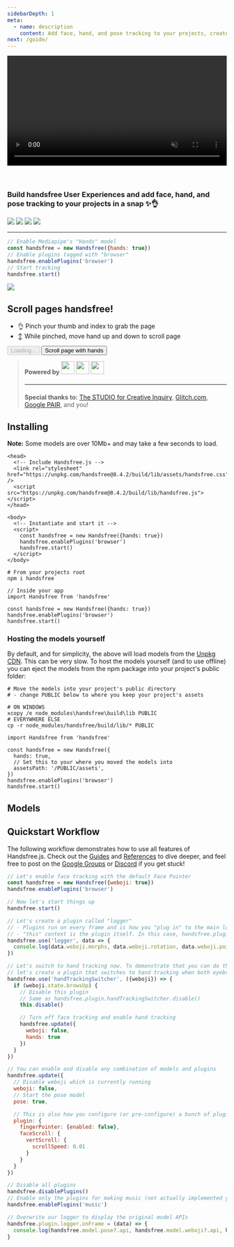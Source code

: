 ```yaml
---
sidebarDepth: 1
meta:
  - name: description
    content: Add face, hand, and pose tracking to your projects, create handsfree user experiences, and tap into our growing library of plugins and integrations ✨👌
next: /guide/
---
```


<div id="hero-video" style="position: relative">
  <h1 class="mb-0"><img alt="Handsfree.js" title="Handsfree.js" src="/branding/handsfree.png"></h1>
  <video muted loop autoplay src="/model-wall.mp4" style="width: 100%"></video>
</div>

<h3 style="padding-top: 2em">Build handsfree User Experiences and add face, hand, and pose tracking to your projects in a snap ✨👌</h3>
<p class="verticle-middle-children space-children text-center">
  <a href="https://github.com/midiblocks/handsfree"><img src="https://img.shields.io/github/stars/midiblocks/handsfree?style=social"></a>
  <a href="https://github.com/midiblocks/handsfree"><img src="https://img.shields.io/github/last-commit/handsfreejs/handsfree.svg"></a>
  <a href="https://github.com/midiblocks/handsfree"><img src="https://img.shields.io/github/tag/handsfreejs/handsfree.svg"></a>
  <a href="https://github.com/midiblocks/handsfree"><img src="https://img.shields.io/github/repo-size/handsfreejs/handsfree.svg"></a>
</p>

---

```js
// Enable Mediapipe's "Hands" model
const handsfree = new Handsfree({hands: true})
// Enable plugins tagged with "browser"
handsfree.enablePlugins('browser')
// Start tracking
handsfree.start()
```
<Window title="Demo: Scroll pages handsfree">
  <div class="row">
    <div class="col-6"><img src="https://media4.giphy.com/media/tQ1vFtoMWWpgdCoJJj/giphy.gif"></div>
    <div class="col-6">
      <h2>Scroll pages handsfree!</h2>
      <ul>
        <li>👌 Pinch your thumb and index to grab the page</li>
        <li>↕ While pinched, move hand up and down to scroll page</li>
      </ul>
      <HandsfreeToggle class="full-width handsfree-hide-when-started-without-hands" text-off="Scroll page with hands" text-on="Stop Hands" :opts="demoOpts" />
      <button class="handsfree-show-when-started-without-hands handsfree-show-when-loading" disabled><Fa-Spinner spin /> Loading...</button>
      <button class="handsfree-show-when-started-without-hands handsfree-hide-when-loading" @click="startDemo"><Fa-Video /> Scroll page with hands</button>
    </div>
  </div>
</Window>

<blockquote>
  <div class="verticle-middle-children space-children text-center">
    <strong>Powered by</strong>
    <a href="https://www.tensorflow.org/js/"><img src='/branding/tensorflow.png' height=30></a>
    <a href="https://mediapipe.dev/"><img src='/branding/mediapipe.png' height=30></a>
    <a href="https://github.com/jeeliz/jeelizWeboji"><img src='/branding/jeeliz.png' height=30></a>
  </div>
  <hr style="margin: 20px auto">
  <div class="text-center">
    <strong>Special thanks to:</strong> <a href="https://studioforcreativeinquiry.org/">The STUDIO for Creative Inquiry</a>, <a href="https://glitch.com">Glitch.com</a>, <a href="https://research.google/teams/brain/pair/">Google PAIR</a>, and you!
  </div>
</blockquote>

## Installing
<TabPanel :tabs="tabs.installing">
<div data-panel="CDN">
<p><strong>Note:</strong> Some models are over 10Mb+ and may take a few seconds to load.</p>
<div class="language-html extra-class"><pre class="language-html"><code><span class="token tag"><span class="token tag"><span class="token punctuation">&lt;</span>head</span><span class="token punctuation">&gt;</span></span>
  <span class="token comment">&lt;!-- Include Handsfree.js --&gt;</span>
  <span class="token tag"><span class="token tag"><span class="token punctuation">&lt;</span>link</span> <span class="token attr-name">rel</span><span class="token attr-value"><span class="token punctuation attr-equals">=</span><span class="token punctuation">"</span>stylesheet<span class="token punctuation">"</span></span> <span class="token attr-name">href</span><span class="token attr-value"><span class="token punctuation attr-equals">=</span><span class="token punctuation">"</span>https://unpkg.com/handsfree@8.4.2/build/lib/assets/handsfree.css<span class="token punctuation">"</span></span> <span class="token punctuation">/&gt;</span></span>
  <span class="token tag"><span class="token tag"><span class="token punctuation">&lt;</span>script</span> <span class="token attr-name">src</span><span class="token attr-value"><span class="token punctuation attr-equals">=</span><span class="token punctuation">"</span>https://unpkg.com/handsfree@8.4.2/build/lib/handsfree.js<span class="token punctuation">"</span></span><span class="token punctuation">&gt;</span></span><span class="token script"></span><span class="token tag"><span class="token tag"><span class="token punctuation">&lt;/</span>script</span><span class="token punctuation">&gt;</span></span>
<span class="token tag"><span class="token tag"><span class="token punctuation">&lt;/</span>head</span><span class="token punctuation">&gt;</span></span>
&nbsp;
<span class="token tag"><span class="token tag"><span class="token punctuation">&lt;</span>body</span><span class="token punctuation">&gt;</span></span>
  <span class="token comment">&lt;!-- Instantiate and start it --&gt;</span>
  <span class="token tag"><span class="token tag"><span class="token punctuation">&lt;</span>script</span><span class="token punctuation">&gt;</span></span><span class="token script"><span class="token language-javascript">
    <span class="token keyword">const</span> handsfree <span class="token operator">=</span> <span class="token keyword">new</span> <span class="token class-name">Handsfree</span><span class="token punctuation">(</span><span class="token punctuation">{</span>hands<span class="token operator">:</span> <span class="token boolean">true</span><span class="token punctuation">}</span><span class="token punctuation">)</span>
    handsfree<span class="token punctuation">.</span><span class="token function">enablePlugins</span><span class="token punctuation">(</span><span class="token string">'browser'</span><span class="token punctuation">)</span>
    handsfree<span class="token punctuation">.</span><span class="token function">start</span><span class="token punctuation">(</span><span class="token punctuation">)</span>
  </span></span><span class="token tag"><span class="token tag"><span class="token punctuation">&lt;/</span>script</span><span class="token punctuation">&gt;</span></span>
<span class="token tag"><span class="token tag"><span class="token punctuation">&lt;/</span>body</span><span class="token punctuation">&gt;</span></span>
</code></pre></div>
</div>
<div data-panel="NPM" class="hidden">
<div class="language-bash extra-class"><pre class="language-bash"><code><span class="token comment"># From your projects root</span>
<span class="token function">npm</span> i handsfree
</code></pre></div>
<div class="language-js extra-class"><pre class="language-js"><code><span class="token comment">// Inside your app</span>
<span class="token keyword">import</span> Handsfree <span class="token keyword">from</span> <span class="token string">'handsfree'</span>
&nbsp;
<span class="token keyword">const</span> handsfree <span class="token operator">=</span> <span class="token keyword">new</span> <span class="token class-name">Handsfree</span><span class="token punctuation">(</span><span class="token punctuation">{</span>hands<span class="token operator">:</span> <span class="token boolean">true</span><span class="token punctuation">}</span><span class="token punctuation">)</span>
handsfree<span class="token punctuation">.</span><span class="token function">enablePlugins</span><span class="token punctuation">(</span><span class="token string">'browser'</span><span class="token punctuation">)</span>
handsfree<span class="token punctuation">.</span><span class="token function">start</span><span class="token punctuation">(</span><span class="token punctuation">)</span>
</code></pre></div>
<h3>Hosting the models yourself</h3>
<p>By default, and for simplicity, the above will load models from the <a href="https://unpkg.com/browse/handsfree@8.4.2/build/lib/assets">Unpkg CDN</a>. This can be very slow. To host the models yourself (and to use offline) you can eject the models from the npm package into your project's public folder:</p>
<div class="language-bash extra-class"><pre class="language-bash"><code><span class="token comment"># Move the models into your project's public directory</span>
<span class="token comment"># - change PUBLIC below to where you keep your project's assets</span>
&nbsp;
<span class="token comment"># ON WINDOWS</span>
xcopy /e node_modules<span class="token punctuation">\</span>handsfree<span class="token punctuation">\</span>build<span class="token punctuation">\</span>lib PUBLIC
<span class="token comment"># EVERYWHERE ELSE</span>
<span class="token function">cp</span> -r node_modules/handsfree/build/lib/* PUBLIC
</code></pre></div>
<div class="language-js extra-class"><pre class="language-js"><code><span class="token keyword">import</span> Handsfree <span class="token keyword">from</span> <span class="token string">'handsfree'</span>
&nbsp;
<span class="token keyword">const</span> handsfree <span class="token operator">=</span> <span class="token keyword">new</span> <span class="token class-name">Handsfree</span><span class="token punctuation">(</span><span class="token punctuation">{</span>
  hands<span class="token operator">:</span> <span class="token boolean">true</span><span class="token punctuation">,</span>
  <span class="token comment">// Set this to your where you moved the models into</span>
  assetsPath<span class="token operator">:</span> <span class="token string">'/PUBLIC/assets'</span><span class="token punctuation">,</span>
<span class="token punctuation">}</span><span class="token punctuation">)</span>
handsfree<span class="token punctuation">.</span><span class="token function">enablePlugins</span><span class="token punctuation">(</span><span class="token string">'browser'</span><span class="token punctuation">)</span>
handsfree<span class="token punctuation">.</span><span class="token function">start</span><span class="token punctuation">(</span><span class="token punctuation">)</span>
</code></pre></div>
</div>
</TabPanel>

## Models
<ModelList />

## Quickstart Workflow

The following workflow demonstrates how to use all features of Handsfree.js. Check out the [Guides](/guides/) and [References](/ref/) to dive deeper, and feel free to post on the [Google Groups](https://groups.google.com/g/handsfreejs) or [Discord](https://discord.gg/JeevWjTEdu) if you get stuck!

```js
// Let's enable face tracking with the default Face Pointer
const handsfree = new Handsfree({weboji: true})
handsfree.enablePlugins('browser')

// Now let's start things up
handsfree.start()

// Let's create a plugin called "logger"
// - Plugins run on every frame and is how you "plug in" to the main loop
// - "this" context is the plugin itself. In this case, handsfree.plugin.logger
handsfree.use('logger', data => {
  console.log(data.weboji.morphs, data.weboji.rotation, data.weboji.pointer, data, this)
})

// Let's switch to hand tracking now. To demonstrate that you can do this live,
// let's create a plugin that switches to hand tracking when both eyebrows go up
handsfree.use('handTrackingSwitcher', ({weboji}) => {
  if (weboji.state.browsUp) {
    // Disable this plugin
    // Same as handsfree.plugin.handTrackingSwitcher.disable()
    this.disable()

    // Turn off face tracking and enable hand tracking
    handsfree.update({
      weboji: false,
      hands: true
    })
  }
})

// You can enable and disable any combination of models and plugins
handsfree.update({
  // Disable weboji which is currently running
  weboji: false,
  // Start the pose model
  pose: true,

  // This is also how you configure (or pre-configure) a bunch of plugins at once
  plugin: {
    fingerPointer: {enabled: false},
    faceScroll: {
      vertScroll: {
        scrollSpeed: 0.01
      }
    }
  }
})

// Disable all plugins
handsfree.disablePlugins()
// Enable only the plugins for making music (not actually implemented yet)
handsfree.enablePlugins('music')

// Overwrite our logger to display the original model APIs
handsfree.plugin.logger.onFrame = (data) => {
  console.log(handsfree.model.pose?.api, handsfree.model.weboji?.api, handsfree.model.pose?.api)
}
```
<!-- 
## Examples

<div class="row align-top">
  <div class="col-6">
    <blockquote class="twitter-tweet"><p lang="en" dir="ltr">I remixed <a href="https://twitter.com/notwaldorf?ref_src=twsrc%5Etfw">@notwaldorf</a>&#39;s Piano Genie so that you can jam out with your fingers through a webcam 🖐🎹🖐<br><br>Try it on <a href="https://twitter.com/glitch?ref_src=twsrc%5Etfw">@Glitch</a>: <a href="https://t.co/CvrOboC5tV">https://t.co/CvrOboC5tV</a><br><br>Or see the source: <a href="https://t.co/ffWG92OEm2">https://t.co/ffWG92OEm2</a><br><br>Remixed by simply using the &quot;Pincher Plugin&quot; of Handsfree.js! <a href="https://twitter.com/hashtag/MediaPipe?src=hash&amp;ref_src=twsrc%5Etfw">#MediaPipe</a> <a href="https://twitter.com/hashtag/MadeWithTFJS?src=hash&amp;ref_src=twsrc%5Etfw">#MadeWithTFJS</a> <a href="https://t.co/lblUgzNl7N">pic.twitter.com/lblUgzNl7N</a></p>&mdash; Oz Ramos (@MIDIBlocks) <a href="https://twitter.com/MIDIBlocks/status/1359382512938541057?ref_src=twsrc%5Etfw">February 10, 2021</a></blockquote>
  </div>
  <div class="col-6">
    <blockquote class="twitter-tweet"><p lang="en" dir="ltr">Day 2 of <a href="https://twitter.com/hashtag/100DaysHandsfree?src=hash&amp;ref_src=twsrc%5Etfw">#100DaysHandsfree</a><br><br>On recommendation I&#39;ve started handsfree-ifying <a href="https://twitter.com/daviddotli?ref_src=twsrc%5Etfw">@daviddotli</a> Blob Opera 🎶 Only works with 1 pinch at a time but it works really well!<br><br>If you&#39;d like to see how I did it, it was just 39 smooth lines of JavaScript: <a href="https://t.co/ho39dwQiqB">https://t.co/ho39dwQiqB</a> <a href="https://t.co/qdoWZD1gJg">pic.twitter.com/qdoWZD1gJg</a></p>&mdash; Oz Ramos (@MIDIBlocks) <a href="https://twitter.com/MIDIBlocks/status/1352434377871872006?ref_src=twsrc%5Etfw">January 22, 2021</a></blockquote>
  </div>
  <div class="col-6">
    <blockquote class="twitter-tweet"><p lang="en" dir="ltr">Been trying to figure out a way to safely sandbox webcam but also render it w/ green wireframes on top of pages<br><br>My solution was to run webcam in a headless Browser Background Script, render it + wireframes onto canvas, then use Picture in Picture API to &quot;pop it outside&quot; browser! <a href="https://t.co/dZDStQ6BFq">pic.twitter.com/dZDStQ6BFq</a></p>&mdash; Oz Ramos (@MIDIBlocks) <a href="https://twitter.com/MIDIBlocks/status/1344466561222889472?ref_src=twsrc%5Etfw">December 31, 2020</a></blockquote>
  </div>
  <div class="col-6">
    <blockquote class="twitter-tweet"><p lang="en" dir="ltr">I made Handsfree Jenga 🧱👌<br><br>It&#39;s kinda buggy still but this demos how to use Hand Pointers to interact w/ physics in a Three.js scene <a href="https://twitter.com/hashtag/MadeWithTFJS?src=hash&amp;ref_src=twsrc%5Etfw">#MadeWithTFJS</a><br><br>Try it: <a href="https://t.co/ACuamUga0r">https://t.co/ACuamUga0r</a><br>Handsfree.js hook: <a href="https://t.co/UybmDLnVFE">https://t.co/UybmDLnVFE</a><br>Docs: <a href="https://t.co/WpNd3kLp8r">https://t.co/WpNd3kLp8r</a> <a href="https://t.co/bEdi5Gm5z7">pic.twitter.com/bEdi5Gm5z7</a></p>&mdash; Oz Ramos (@MIDIBlocks) <a href="https://twitter.com/MIDIBlocks/status/1334667133779755008?ref_src=twsrc%5Etfw">December 4, 2020</a></blockquote>
  </div>
  <div class="col-6">
    <blockquote class="twitter-tweet" data-conversation="none"><p lang="en" dir="ltr">The Handsfree.js repo can itself be loaded as an unpacked Chrome Extensions: <a href="https://t.co/8RFl3yR0uA">https://t.co/8RFl3yR0uA</a><br><br>So if you&#39;d like to go that route, all the heavy work is already done for you. Additionally, with WebSockets and Robot.js, you can control your desktop too! <a href="https://t.co/m7Xunc0pfq">pic.twitter.com/m7Xunc0pfq</a></p>&mdash; Oz Ramos (@MIDIBlocks) <a href="https://twitter.com/MIDIBlocks/status/1357799020521902080?ref_src=twsrc%5Etfw">February 5, 2021</a></blockquote>
  </div>
  <div class="col-6">
    <blockquote class="twitter-tweet" data-conversation="none"><p lang="en" dir="ltr">This newer rewrite does less out the box but will be way more extensible<br><br>You can use it with Robot.js or other desktop automation libraries to control your desktop/devices. Here&#39;s an older demo of that (will share code to this soon) <a href="https://t.co/ShoAwHGGHu">pic.twitter.com/ShoAwHGGHu</a></p>&mdash; Oz Ramos (@MIDIBlocks) <a href="https://twitter.com/MIDIBlocks/status/1326763862457274368?ref_src=twsrc%5Etfw">November 12, 2020</a></blockquote>
  </div>
  <div class="col-6">
    <blockquote class="twitter-tweet" data-conversation="none"><p lang="en" dir="ltr">Here&#39;s a 30sec video w positioning &amp; smoothing<br><br>On the right is my Chrome Dev Tools opened to the <a href="https://twitter.com/hashtag/WebXR?src=hash&amp;ref_src=twsrc%5Etfw">#WebXR</a> tab that comes with the Mozilla Emulator Extension with the new Handsfree button 🖐👀🖐<br><br>Thanks to <a href="https://twitter.com/i0nif?ref_src=twsrc%5Etfw">@i0nif</a> for the enthusiastic idea &amp; vision! Repo + docs + more after holidays <a href="https://t.co/rdV9MIjUBk">pic.twitter.com/rdV9MIjUBk</a></p>&mdash; Oz Ramos (@MIDIBlocks) <a href="https://twitter.com/MIDIBlocks/status/1342356735814553600?ref_src=twsrc%5Etfw">December 25, 2020</a></blockquote>
  </div>
  <div class="col-6">
    <Window title="Flappy Pose" :maximize="true">
      <section>
        <div>
          <router-link to="/ref/plugin/pinchScroll/"><img alt="Person playing Flappy Bird by flapping their arms. Flappy Bird is a game where you must flap the birds wings to fly or dodge barriers" src="https://media3.giphy.com/media/gUHHKdnuOW4OGOXcrI/giphy.gif"></router-link>
        </div>
        <p>In this game, the goal is to flap your arms to get the bird to fly around dodging obstacles. Made with an older version of Handsfree, but the API is very similar!</p>
        <div>
          <ul>
            <li><a href="https://flappy-pose.glitch.me/">Try it on Glitch</a></li>
            <li><a href="https://glitch.com/edit/#!/flappy-pose?path=src%2Fflap.js%3A32%3A4">See the source</a></li>
          </ul>
        </div>
      </section>
    </Window>
  </div>
</div> -->


<!-- Code -->
<script>
export default {
  data () {
    return {
      demoOpts: {
        autostart: true,
        
        weboji: false,
        hands: true,
        facemesh: false,
        pose: false,
        handpose: false,

        plugin: {
          pinchScroll: {enabled: true},
          palmPointers: {enabled: true}
        }
      },

      tabs: {
        installing: ['CDN', 'NPM']
      }
    }
  },


  // Render tweets
  mounted () {
    // const $script = document.createElement('script')
    // $script.src = 'https://platform.twitter.com/widgets.js'
    // document.body.appendChild($script)
  },

  methods: {
    /**
     * Start the page with our preset options
     */
    startDemo () {
      this.$root.handsfree.update(this.demoOpts)
    }
  }
}
</script>


<style>
  #hero-video {
    margin-bottom: 1em;
  }
  #hero-video h1 {
    position: absolute;
    top: 50%;
    transform: translateY(-75%);
    padding: 3%  20% 2% 20%;
    background: rgba(34,34,34, 25%);
    background: linear-gradient(90deg, rgba(34,34,34,0) 0%, rgba(34,34,34,1) 40%, rgba(34,34,34,1) 50%, rgba(34,34,34,1) 60%, rgba(34,34,34,0) 100%)
  }
</style>